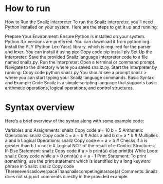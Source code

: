 # How to run
How to Run the Snailz Interpreter
To run the Snailz interpreter, you'll need Python installed on your system. Here are the steps to get it up and running:

Prepare Your Environment:
Ensure Python is installed on your system. Python 3.x versions are preferred. You can download it from python.org.
Install the PLY (Python Lex-Yacc) library, which is required for the parser and lexer. You can install it using pip:
Copy code
pip install ply
Set Up the Interpreter:
Save the provided Snailz language interpreter code to a file named snailz.py.
Run the Interpreter:
Open a terminal or command prompt.
Navigate to the directory where you saved snailz.py.
Start the interpreter by running:
Copy code
python snailz.py
You should see a prompt snailz > where you can start typing your Snailz language commands.
Basic Syntax and Example Code
Snailz is a simple scripting language that supports basic arithmetic operations, logical operations, and control structures. 
# Syntax overview
Here's a brief overview of the syntax along with some example code:

Variables and Assignments:
snailz
Copy code
a = 10
b = 5
Arithmetic Operations:
snailz
Copy code
c = a + b  # Adds a and b
d = a * b  # Multiplies a and b
Logical Operations:
snailz
Copy code
e = a > b  # Checks if a is greater than b
f = not e  # Logical NOT of the result of e
Control Structures:
If-Else Statement:
snailz
Copy code
if a > b
    print(a)
else
    print(b)
While Loop:
snailz
Copy code
while a > 0
    print(a)
    a = a - 1
Print Statement:
To print something, use the print statement which is identified by a long keyword phrase in Snailz:
snailz
Copy code
ThereneverisaslowerpaceThansnailscompetinginarace(a)
Comments:
Snailz does not support comments directly in the provided example.
